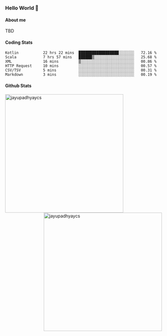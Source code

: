 ### Hello World 👋
#### About me
TBD
#### Coding Stats
<!--START_SECTION:waka-->

```text
Kotlin           22 hrs 22 mins  ██████████████████░░░░░░░   72.16 %
Scala            7 hrs 57 mins   ██████▒░░░░░░░░░░░░░░░░░░   25.68 %
XML              16 mins         ▒░░░░░░░░░░░░░░░░░░░░░░░░   00.86 %
HTTP Request     10 mins         ░░░░░░░░░░░░░░░░░░░░░░░░░   00.57 %
CSV/TSV          5 mins          ░░░░░░░░░░░░░░░░░░░░░░░░░   00.31 %
Markdown         3 mins          ░░░░░░░░░░░░░░░░░░░░░░░░░   00.19 %
```

<!--END_SECTION:waka-->
#### Github Stats

<p  ><img align="left" src="https://github-readme-stats.vercel.app/api/top-langs?username=jayupadhyaycs&theme=tokyonight&show_icons=true&locale=en&layout=compact" alt="jayupadhyaycs" width="380px"  /> 
<img align="right" src="https://github-readme-streak-stats.herokuapp.com/?user=jayupadhyaycs&theme=tokyonight&" alt="jayupadhyaycs" width="380px"/>
</p>




<!--
**JayUpadhyayCS/JayUpadhyayCS** is a ✨ _special_ ✨ repository because its `README.md` (this file) appears on your GitHub profile.

Here are some ideas to get you started:

- 🔭 I’m currently working on ...
- 🌱 I’m currently learning ...
- 👯 I’m looking to collaborate on ...
- 🤔 I’m looking for help with ...
- 💬 Ask me about ...
- 📫 How to reach me: ...
- 😄 Pronouns: ...
- ⚡ Fun fact: ...
-->
